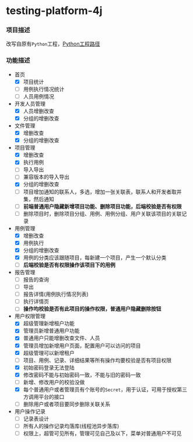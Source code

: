 # testing-platform-4j

### 项目描述

改写自原有`Python`工程，[Python工程路径](https://github.com/felixu1992/testing-platform)

### 功能描述

- 首页
  - [x] 项目统计
  - [ ] 用例执行情况统计
  - [ ] 人员用例情况
- 开发人员管理
  - [x] 人员增删改查
  - [x] 分组的增删改查
- 文件管理
  - [x] 增删改查
  - [x] 分组的增删改查
- 项目管理
  - [x] 增删改查
  - [x] 执行用例
  - [ ] 导入导出
  - [ ] 兼容版本的导入导出
  - [x] 分组的增删改查
  - [ ] 项目增加通知的联系人，多选，增加一张关联表，联系人和开发者取并集，然后通知
  - [ ] **前端普通用户隐藏新增项目功能、删除项目功能，后端校验是否有权限**
  - [ ] 删除项目时，删除项目分组、用例、用例分组、用户关联该项目的关联记录
- 用例管理
  - [x] 增删改查
  - [x] 用例执行
  - [x] 分组的增删改查
  - [x] 用例的分类应该跟随项目，每新建一个项目，产生一个默认分类
  - [ ] **后端校验是否有权限操作该项目下的用例**
- 报告管理
  - [ ] 报告的查询
  - [ ] 导出
  - [ ] 报告详情(用例执行情况列表)
  - [ ] 执行详情页
  - [ ] **操作均校验是否有此项目的操作权限，普通用户隐藏删除按钮**
- 用户权限管理
  - [x] 超级管理新增租户功能
  - [x] 管理员新增普通用户功能
  - [x] 普通用户只能增删改查文件、人员
  - [x] 管理员增加新增用户页面，配置用户可以访问的项目
  - [x] 超级管理可以新增租户
  - [ ] 项目、用例、记录、详细结果等所有操作均要校验是否有项目权限
  - [x] 初始密码登录无法登陆
  - [x] 修改密码不能与初始密码一致，不能与旧的密码一致
  - [ ] 新增、修改用户的校验没做
  - [x] 每个普通用户或者管理员有个账号的`Secret`，用于认证，可用于授权第三方调用平台的接口
  - [ ] 删除用户或者项目要同步删除关联关系
- 用户操作记录
  - [ ] 记录表设计
  - [ ] 所有人的操作记录均落库(线程池异步落库)
  - [ ] 权限上，超管可见所有，管理可见自己及以下，菜单对普通用户不可见